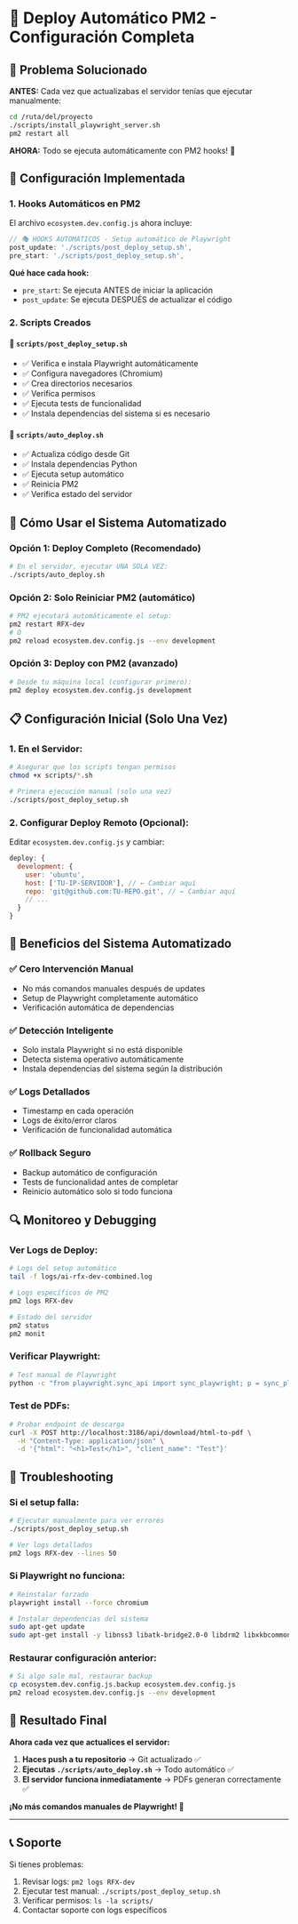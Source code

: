 # 🚀 Deploy Automático PM2 - Configuración Completa

## 🎯 Problema Solucionado

**ANTES:** Cada vez que actualizabas el servidor tenías que ejecutar manualmente:
```bash
cd /ruta/del/proyecto
./scripts/install_playwright_server.sh
pm2 restart all
```

**AHORA:** Todo se ejecuta automáticamente con PM2 hooks! 🎉

## 🔧 Configuración Implementada

### 1. **Hooks Automáticos en PM2**
El archivo `ecosystem.dev.config.js` ahora incluye:

```javascript
// 🎭 HOOKS AUTOMÁTICOS - Setup automático de Playwright
post_update: './scripts/post_deploy_setup.sh',
pre_start: './scripts/post_deploy_setup.sh',
```

**Qué hace cada hook:**
- `pre_start`: Se ejecuta ANTES de iniciar la aplicación
- `post_update`: Se ejecuta DESPUÉS de actualizar el código

### 2. **Scripts Creados**

#### 📁 `scripts/post_deploy_setup.sh`
- ✅ Verifica e instala Playwright automáticamente
- ✅ Configura navegadores (Chromium)
- ✅ Crea directorios necesarios
- ✅ Verifica permisos
- ✅ Ejecuta tests de funcionalidad
- ✅ Instala dependencias del sistema si es necesario

#### 📁 `scripts/auto_deploy.sh`
- ✅ Actualiza código desde Git
- ✅ Instala dependencias Python
- ✅ Ejecuta setup automático
- ✅ Reinicia PM2
- ✅ Verifica estado del servidor

## 🚀 Cómo Usar el Sistema Automatizado

### **Opción 1: Deploy Completo (Recomendado)**
```bash
# En el servidor, ejecutar UNA SOLA VEZ:
./scripts/auto_deploy.sh
```

### **Opción 2: Solo Reiniciar PM2 (automático)**
```bash
# PM2 ejecutará automáticamente el setup:
pm2 restart RFX-dev
# O
pm2 reload ecosystem.dev.config.js --env development
```

### **Opción 3: Deploy con PM2 (avanzado)**
```bash
# Desde tu máquina local (configurar primero):
pm2 deploy ecosystem.dev.config.js development
```

## 📋 Configuración Inicial (Solo Una Vez)

### 1. **En el Servidor:**
```bash
# Asegurar que los scripts tengan permisos
chmod +x scripts/*.sh

# Primera ejecución manual (solo una vez)
./scripts/post_deploy_setup.sh
```

### 2. **Configurar Deploy Remoto (Opcional):**
Editar `ecosystem.dev.config.js` y cambiar:
```javascript
deploy: {
  development: {
    user: 'ubuntu',
    host: ['TU-IP-SERVIDOR'], // ← Cambiar aquí
    repo: 'git@github.com:TU-REPO.git', // ← Cambiar aquí
    // ...
  }
}
```

## 🎉 Beneficios del Sistema Automatizado

### ✅ **Cero Intervención Manual**
- No más comandos manuales después de updates
- Setup de Playwright completamente automático
- Verificación automática de dependencias

### ✅ **Detección Inteligente**
- Solo instala Playwright si no está disponible
- Detecta sistema operativo automáticamente
- Instala dependencias del sistema según la distribución

### ✅ **Logs Detallados**
- Timestamp en cada operación
- Logs de éxito/error claros
- Verificación de funcionalidad automática

### ✅ **Rollback Seguro**
- Backup automático de configuración
- Tests de funcionalidad antes de completar
- Reinicio automático solo si todo funciona

## 🔍 Monitoreo y Debugging

### **Ver Logs de Deploy:**
```bash
# Logs del setup automático
tail -f logs/ai-rfx-dev-combined.log

# Logs específicos de PM2
pm2 logs RFX-dev

# Estado del servidor
pm2 status
pm2 monit
```

### **Verificar Playwright:**
```bash
# Test manual de Playwright
python -c "from playwright.sync_api import sync_playwright; p = sync_playwright().start(); browser = p.chromium.launch(); browser.close(); p.stop(); print('✅ OK')"
```

### **Test de PDFs:**
```bash
# Probar endpoint de descarga
curl -X POST http://localhost:3186/api/download/html-to-pdf \
  -H "Content-Type: application/json" \
  -d '{"html": "<h1>Test</h1>", "client_name": "Test"}'
```

## 🚨 Troubleshooting

### **Si el setup falla:**
```bash
# Ejecutar manualmente para ver errores
./scripts/post_deploy_setup.sh

# Ver logs detallados
pm2 logs RFX-dev --lines 50
```

### **Si Playwright no funciona:**
```bash
# Reinstalar forzado
playwright install --force chromium

# Instalar dependencias del sistema
sudo apt-get update
sudo apt-get install -y libnss3 libatk-bridge2.0-0 libdrm2 libxkbcommon0
```

### **Restaurar configuración anterior:**
```bash
# Si algo sale mal, restaurar backup
cp ecosystem.dev.config.js.backup ecosystem.dev.config.js
pm2 reload ecosystem.dev.config.js --env development
```

## 🎯 Resultado Final

**Ahora cada vez que actualices el servidor:**

1. **Haces push a tu repositorio** → Git actualizado ✅
2. **Ejecutas `./scripts/auto_deploy.sh`** → Todo automático ✅
3. **El servidor funciona inmediatamente** → PDFs generan correctamente ✅

**¡No más comandos manuales de Playwright! 🎉**

---

## 📞 Soporte

Si tienes problemas:
1. Revisar logs: `pm2 logs RFX-dev`
2. Ejecutar test manual: `./scripts/post_deploy_setup.sh`
3. Verificar permisos: `ls -la scripts/`
4. Contactar soporte con logs específicos
